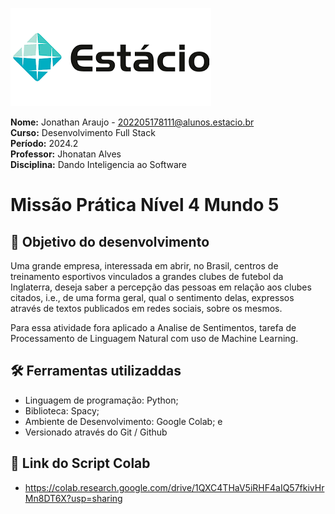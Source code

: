 ![image](./estacio.png)

**Nome:** Jonathan Araujo - 202205178111@alunos.estacio.br\
**Curso:** Desenvolvimento Full Stack\
**Período:** 2024.2\
**Professor:** Jhonatan Alves\
**Disciplina:** Dando Inteligencia ao Software

# Missão Prática Nível 4 Mundo 5

## 🎯 Objetivo do desenvolvimento

Uma grande empresa, interessada em abrir, no Brasil, centros de treinamento esportivos vinculados a grandes clubes de futebol da Inglaterra, deseja saber a percepção das pessoas em relação aos
clubes citados, i.e., de uma forma geral, qual o sentimento delas, expressos através de textos publicados em redes sociais, sobre os mesmos.

Para essa atividade fora aplicado a Analise de Sentimentos, tarefa de Processamento de Linguagem Natural com uso de Machine Learning.

## 🛠 Ferramentas utilizaddas

- Linguagem de programação: Python;
- Biblioteca: Spacy; 
- Ambiente de Desenvolvimento: Google Colab; e
- Versionado através do Git / Github

## 🔗 Link do Script Colab
- https://colab.research.google.com/drive/1QXC4THaV5iRHF4aIQ57fkivHrMn8DT6X?usp=sharing
